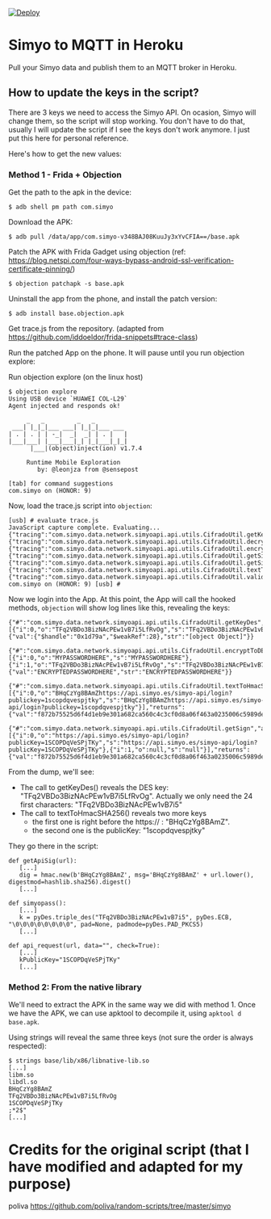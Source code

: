 [![Deploy](https://www.herokucdn.com/deploy/button.png)](https://heroku.com/deploy)

# Simyo to MQTT in Heroku

Pull your Simyo data and publish them to an MQTT broker in Heroku.

## How to update the keys in the script?

There are 3 keys we need to access the Simyo API. On ocasion, Simyo will change them, so the script will stop working. You don't have to do that, usually I will update the script if I see the keys don't work anymore. I just put this here for personal reference.

Here's how to get the new values:

### Method 1 - Frida + Objection

Get the path to the apk in the device:

```
$ adb shell pm path com.simyo
```

Download the APK:

```
$ adb pull /data/app/com.simyo-v348BAJ08KuuJy3xYvCFIA==/base.apk
```

Patch the APK with Frida Gadget using objection (ref: https://blog.netspi.com/four-ways-bypass-android-ssl-verification-certificate-pinning/)

```
$ objection patchapk -s base.apk
```

Uninstall the app from the phone, and install the patch version:

```
$ adb install base.objection.apk
```

Get trace.js from the repository. (adapted from https://github.com/iddoeldor/frida-snippets#trace-class)

Run the patched App on the phone. It will pause until you run objection explore:

Run objection explore (on the linux host)

```
$ objection explore
Using USB device `HUAWEI COL-L29`
Agent injected and responds ok!

     _   _         _   _
 ___| |_|_|___ ___| |_|_|___ ___
| . | . | | -_|  _|  _| | . |   |
|___|___| |___|___|_| |_|___|_|_|
      |___|(object)inject(ion) v1.7.4

     Runtime Mobile Exploration
        by: @leonjza from @sensepost

[tab] for command suggestions
com.simyo on (HONOR: 9)
```

Now, load the trace.js script into `objection`:

```
[usb] # evaluate trace.js
JavaScript capture complete. Evaluating...
{"tracing":"com.simyo.data.network.simyoapi.api.utils.CifradoUtil.getKeyDes","overloaded":1}
{"tracing":"com.simyo.data.network.simyoapi.api.utils.CifradoUtil.decryptFromDES","overloaded":1}
{"tracing":"com.simyo.data.network.simyoapi.api.utils.CifradoUtil.encryptToDES","overloaded":1}
{"tracing":"com.simyo.data.network.simyoapi.api.utils.CifradoUtil.getSign","overloaded":1}
{"tracing":"com.simyo.data.network.simyoapi.api.utils.CifradoUtil.getSignWithoutParameter","overloaded":1}
{"tracing":"com.simyo.data.network.simyoapi.api.utils.CifradoUtil.textToHmacSHA256","overloaded":1}
{"tracing":"com.simyo.data.network.simyoapi.api.utils.CifradoUtil.validateSign","overloaded":1}
com.simyo on (HONOR: 9) [usb] # 
```

Now we login into the App. At this point, the App will call the hooked methods, `objection` will show log lines like this, revealing the keys:

```
{"#":"com.simyo.data.network.simyoapi.api.utils.CifradoUtil.getKeyDes","args":[{"i":0,"o":"TFq2VBDo3BizNAcPEw1vB7i5LfRvOg","s":"TFq2VBDo3BizNAcPEw1vB7i5LfRvOg"}],"returns":{"val":{"$handle":"0x1d79a","$weakRef":28},"str":"[object Object]"}}

{"#":"com.simyo.data.network.simyoapi.api.utils.CifradoUtil.encryptToDES","args":[{"i":0,"o":"MYPASSWORDHERE","s":"MYPASSWORDHERE"},{"i":1,"o":"TFq2VBDo3BizNAcPEw1vB7i5LfRvOg","s":"TFq2VBDo3BizNAcPEw1vB7i5LfRvOg"}],"returns":{"val":"ENCRYPTEDPASSWORDHERE","str":"ENCRYPTEDPASSWORDHERE"}}

{"#":"com.simyo.data.network.simyoapi.api.utils.CifradoUtil.textToHmacSHA256","args":[{"i":0,"o":"BHqCzYg8BAmZhttps://api.simyo.es/simyo-api/login?publickey=1scopdqvespjtky","s":"BHqCzYg8BAmZhttps://api.simyo.es/simyo-api/login?publickey=1scopdqvespjtky"}],"returns":{"val":"f872b75525d6f4d1eb9e301a682ca560c4c3cf0d8a06f463a0235006c5989dea","str":"f872b75525d6f4d1eb9e301a682ca560c4c3cf0d8a06f463a0235006c5989dea"}}

{"#":"com.simyo.data.network.simyoapi.api.utils.CifradoUtil.getSign","args":[{"i":0,"o":"https://api.simyo.es/simyo-api/login?publicKey=1SCOPDqVeSPjTKy","s":"https://api.simyo.es/simyo-api/login?publicKey=1SCOPDqVeSPjTKy"},{"i":1,"o":null,"s":"null"}],"returns":
{"val":"f872b75525d6f4d1eb9e301a682ca560c4c3cf0d8a06f463a0235006c5989dea","str":"f872b75525d6f4d1eb9e301a682ca560c4c3cf0d8a06f463a0235006c5989dea"}}      
```

From the dump, we'll see:

* The call to getKeyDes() reveals the DES key: "TFq2VBDo3BizNAcPEw1vB7i5LfRvOg". Actually we only need the 24 first characters: "TFq2VBDo3BizNAcPEw1vB7i5"
* The call to textToHmacSHA256() reveals two more keys 
  * the first one is right before the https:// : "BHqCzYg8BAmZ".
  * the second one is the publicKey: "1scopdqvespjtky"

They go there in the script:

```
def getApiSig(url):
   [...]
   dig = hmac.new(b'BHqCzYg8BAmZ', msg='BHqCzYg8BAmZ' + url.lower(), digestmod=hashlib.sha256).digest()
   [...]
```

```
def simyopass():
   [...]
   k = pyDes.triple_des("TFq2VBDo3BizNAcPEw1vB7i5", pyDes.ECB, "\0\0\0\0\0\0\0\0", pad=None, padmode=pyDes.PAD_PKCS5)
   [...]
```

```
def api_request(url, data="", check=True):
   [...]
   kPublicKey="1SCOPDqVeSPjTKy"
   [...]
```

### Method 2: From the native library

We'll need to extract the APK in the same way we did with method 1. Once we have the APK, we can use apktool to decompile it, using `apktool d base.apk`. 

Using strings will reveal the same three keys (not sure the order is always respected):

```
$ strings base/lib/x86/libnative-lib.so
[...]
libm.so
libdl.so
BHqCzYg8BAmZ
TFq2VBDo3BizNAcPEw1vB7i5LfRvOg
1SCOPDqVeSPjTKy
;*2$"
[...]
```

# Credits for the original script (that I have modified and adapted for my purpose)

poliva
https://github.com/poliva/random-scripts/tree/master/simyo
